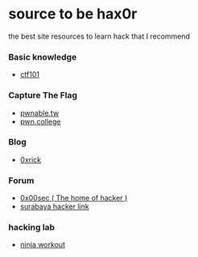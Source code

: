 # source to be hax0r

the best site resources to learn hack that I recommend

### Basic knowledge
- <a href="ctf101.org">ctf101</a>

### Capture The Flag
- <a href="pwnable.tw">pwnable.tw</a>
- <a href="pwn.college">pwn.college</a>

### Blog 

- <a href="https://0xrick.github.io">0xrick</a>

### Forum

- <a href="0x00sec.org">0x00sec ( The home of hacker )</a>
- <a href="https://forum.surabayahackerlink.org"> surabaya hacker link</a>

### hacking lab
- <a href="https://github.com/effortlessdevsec/ninjasworkout">ninja workout</a>
